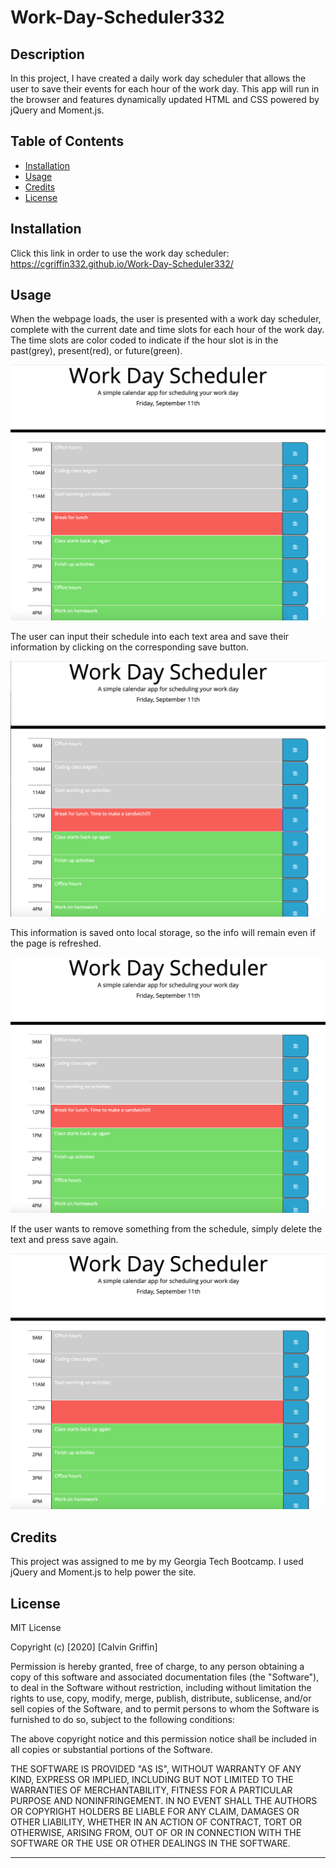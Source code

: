 # Work-Day-Scheduler332

## Description

In this project, I have created a daily work day scheduler that allows the user to save their events for each hour of the work day.  This app will run in the browser and features dynamically updated HTML and CSS powered by jQuery and Moment.js.

## Table of Contents

- [Installation](#installation)
- [Usage](#usage)
- [Credits](#credits)
- [License](#license)

## Installation

Click this link in order to use the work day scheduler:
https://cgriffin332.github.io/Work-Day-Scheduler332/

## Usage

When the webpage loads, the user is presented with a work day scheduler, complete with the current date and time slots for each hour of the work day. The time slots are color coded to indicate if the hour slot is in the past(grey), present(red), or future(green).

![Image of Scheduler](./assets/images/1.png)

The user can input their schedule into each text area and save their information by clicking on the corresponding save button.

![Image of New Saved Info](./assets/images/2.png)

This information is saved onto local storage, so the info will remain even if the page is refreshed.

![Image of Refreshed Page](./assets/images/3.png)

If the user wants to remove something from the schedule, simply delete the text and press save again.

![Image of Deleted Info](./assets/images/4.png)



## Credits

This project was assigned to me by my Georgia Tech Bootcamp. I used jQuery and Moment.js to help power the site.

## License

MIT License

Copyright (c) [2020] [Calvin Griffin]

Permission is hereby granted, free of charge, to any person obtaining a copy
of this software and associated documentation files (the "Software"), to deal
in the Software without restriction, including without limitation the rights
to use, copy, modify, merge, publish, distribute, sublicense, and/or sell
copies of the Software, and to permit persons to whom the Software is
furnished to do so, subject to the following conditions:

The above copyright notice and this permission notice shall be included in all
copies or substantial portions of the Software.

THE SOFTWARE IS PROVIDED "AS IS", WITHOUT WARRANTY OF ANY KIND, EXPRESS OR
IMPLIED, INCLUDING BUT NOT LIMITED TO THE WARRANTIES OF MERCHANTABILITY,
FITNESS FOR A PARTICULAR PURPOSE AND NONINFRINGEMENT. IN NO EVENT SHALL THE
AUTHORS OR COPYRIGHT HOLDERS BE LIABLE FOR ANY CLAIM, DAMAGES OR OTHER
LIABILITY, WHETHER IN AN ACTION OF CONTRACT, TORT OR OTHERWISE, ARISING FROM,
OUT OF OR IN CONNECTION WITH THE SOFTWARE OR THE USE OR OTHER DEALINGS IN THE
SOFTWARE.

---